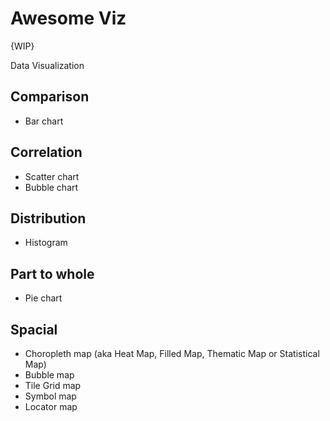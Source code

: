 # Awesome Viz
{WIP}

Data Visualization


## Comparison
* Bar chart

## Correlation
* Scatter chart
* Bubble chart

## Distribution
* Histogram

## Part to whole
* Pie chart

## Spacial
* Choropleth map (aka Heat Map, Filled Map, Thematic Map or Statistical Map)
* Bubble map
* Tile Grid map
* Symbol map
* Locator map

